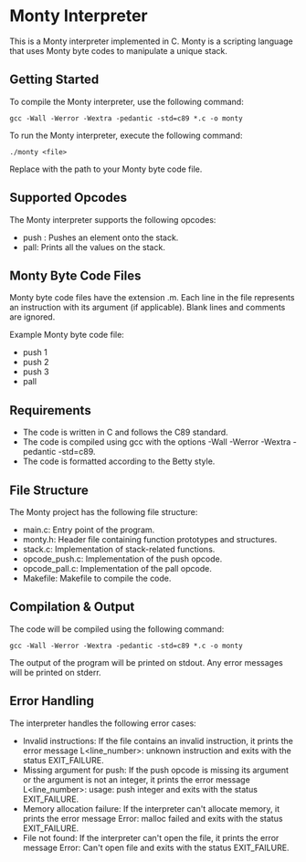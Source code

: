 # Monty Interpreter

This is a Monty interpreter implemented in C. Monty is a scripting language that uses Monty byte codes to manipulate a unique stack.

## Getting Started

To compile the Monty interpreter, use the following command:

```
gcc -Wall -Werror -Wextra -pedantic -std=c89 *.c -o monty
```
To run the Monty interpreter, execute the following command:

```
./monty <file>
```
Replace <file> with the path to your Monty byte code file.

## Supported Opcodes
The Monty interpreter supports the following opcodes:

* push <int>: Pushes an element onto the stack.
* pall: Prints all the values on the stack.


## Monty Byte Code Files
Monty byte code files have the extension .m. Each line in the file represents an instruction with its argument (if applicable). Blank lines and comments are ignored.

Example Monty byte code file:

* push 1
* push 2
* push 3
* pall


## Requirements
- The code is written in C and follows the C89 standard.
- The code is compiled using gcc with the options -Wall -Werror -Wextra -pedantic -std=c89.
- The code is formatted according to the Betty style.


## File Structure
The Monty project has the following file structure:

- main.c: Entry point of the program.
- monty.h: Header file containing function prototypes and structures.
- stack.c: Implementation of stack-related functions.
- opcode_push.c: Implementation of the push opcode.
- opcode_pall.c: Implementation of the pall opcode.
- Makefile: Makefile to compile the code.


## Compilation & Output
The code will be compiled using the following command:

```
gcc -Wall -Werror -Wextra -pedantic -std=c89 *.c -o monty
```
The output of the program will be printed on stdout. Any error messages will be printed on stderr.

## Error Handling
The interpreter handles the following error cases:

* Invalid instructions: If the file contains an invalid instruction, it prints the error message L<line_number>: unknown instruction <opcode> and exits with the status EXIT_FAILURE.
* Missing argument for push: If the push opcode is missing its argument or the argument is not an integer, it prints the error message L<line_number>: usage: push integer and exits with the status EXIT_FAILURE.
* Memory allocation failure: If the interpreter can't allocate memory, it prints the error message Error: malloc failed and exits with the status EXIT_FAILURE.
* File not found: If the interpreter can't open the file, it prints the error message Error: Can't open file <file> and exits with the status EXIT_FAILURE.
